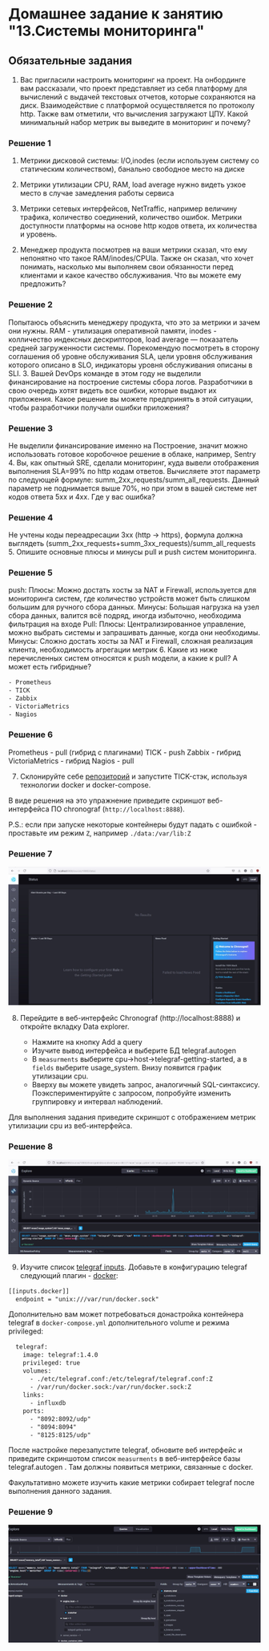 # Домашнее задание к занятию "13.Системы мониторинга"

## Обязательные задания

1. Вас пригласили настроить мониторинг на проект. На онбординге вам рассказали, что проект представляет из себя 
платформу для вычислений с выдачей текстовых отчетов, которые сохраняются на диск. Взаимодействие с платформой 
осуществляется по протоколу http. Также вам отметили, что вычисления загружают ЦПУ. Какой минимальный набор метрик вы
выведите в мониторинг и почему?
### Решение 1
1) Метрики дисковой системы:  I/O,inodes (если используем систему со статическим количеством), банально свободное место на диске
2) Метрики утилизации CPU, RAM, load average нужно видеть узкое место в случае замедления работы сервиса

2) Метрики сетевых интерфейсов, NetTraffic, например величину трафика, количество соединений, количество ошибок.
Метрики доступности платформы на основе http кодов ответа, их количества и уровень.

2. Менеджер продукта посмотрев на ваши метрики сказал, что ему непонятно что такое RAM/inodes/CPUla. Также он сказал, 
что хочет понимать, насколько мы выполняем свои обязанности перед клиентами и какое качество обслуживания. Что вы 
можете ему предложить?
### Решение 2
Попытаюсь объяснить менеджеру продукта, что это за метрики и зачем они нужны. RAM - утилизация оперативной памяти,
inodes - колличество индексных дескрипторов, load average — показатель средней загруженности системы.
Порекомендую посмотреть в сторону соглашения об уровне обслуживания SLA, цели уровня обслуживания которого описано в SLO, индикаторы уровня обслуживания описаны в SLI.
3. Вашей DevOps команде в этом году не выделили финансирование на построение системы сбора логов. Разработчики в свою 
очередь хотят видеть все ошибки, которые выдают их приложения. Какое решение вы можете предпринять в этой ситуации, 
чтобы разработчики получали ошибки приложения?
### Решение 3
Не выделили финансирование именно на Построение, значит можно использовать готовое коробочное решение в облаке, например, Sentry
4. Вы, как опытный SRE, сделали мониторинг, куда вывели отображения выполнения SLA=99% по http кодам ответов. 
Вычисляете этот параметр по следующей формуле: summ_2xx_requests/summ_all_requests. Данный параметр не поднимается выше 
70%, но при этом в вашей системе нет кодов ответа 5xx и 4xx. Где у вас ошибка? 
### Решение 4
Не учтены коды переадресации 3хх (http -> https), формула должна выглядеть (summ_2xx_requests+summ_3xx_requests)/summ_all_requests
5. Опишите основные плюсы и минусы pull и push систем мониторинга.
### Решение 5

push:
Плюсы:
Можно достать хосты за NAT и Firewall, используется для мониторинга систем, где количество устройств может быть слишком большим для ручного сбора данных.
Минусы:
Большая нагрузка на узел сбора данных, валится всё подряд, иногда избыточно, необходима фильтрация на входе
Pull:
Плюсы:
Централизированное управление, можно выбрать системы и запрашивать данные, когда они необходимы.
Минусы:
Сложно достать хосты за NAT и Firewall, сложная реализация клиента, необходимость агрегации метрик
6. Какие из ниже перечисленных систем относятся к push модели, а какие к pull? А может есть гибридные?

    - Prometheus 
    - TICK
    - Zabbix
    - VictoriaMetrics
    - Nagios
### Решение 6
Prometheus - pull (гибрид с плагинами)
TICK - push
Zabbix - гибрид
VictoriaMetrics - гибрид
Nagios - pull

7. Склонируйте себе [репозиторий](https://github.com/influxdata/sandbox/tree/master) и запустите TICK-стэк, 
используя технологии docker и docker-compose.

В виде решения на это упражнение приведите скриншот веб-интерфейса ПО chronograf (`http://localhost:8888`). 

P.S.: если при запуске некоторые контейнеры будут падать с ошибкой - проставьте им режим `Z`, например
`./data:/var/lib:Z`

### Решение 7

![alt text](img/01.jpg)

8. Перейдите в веб-интерфейс Chronograf (http://localhost:8888) и откройте вкладку Data explorer.
        
    - Нажмите на кнопку Add a query
    - Изучите вывод интерфейса и выберите БД telegraf.autogen
    - В `measurments` выберите cpu->host->telegraf-getting-started, а в `fields` выберите usage_system. Внизу появится график утилизации cpu.
    - Вверху вы можете увидеть запрос, аналогичный SQL-синтаксису. Поэкспериментируйте с запросом, попробуйте изменить группировку и интервал наблюдений.

Для выполнения задания приведите скриншот с отображением метрик утилизации cpu из веб-интерфейса.
### Решение 8

![alt text](img/02.jpg)

9. Изучите список [telegraf inputs](https://github.com/influxdata/telegraf/tree/master/plugins/inputs). 
Добавьте в конфигурацию telegraf следующий плагин - [docker](https://github.com/influxdata/telegraf/tree/master/plugins/inputs/docker):
```
[[inputs.docker]]
  endpoint = "unix:///var/run/docker.sock"
```

Дополнительно вам может потребоваться донастройка контейнера telegraf в `docker-compose.yml` дополнительного volume и 
режима privileged:
```
  telegraf:
    image: telegraf:1.4.0
    privileged: true
    volumes:
      - ./etc/telegraf.conf:/etc/telegraf/telegraf.conf:Z
      - /var/run/docker.sock:/var/run/docker.sock:Z
    links:
      - influxdb
    ports:
      - "8092:8092/udp"
      - "8094:8094"
      - "8125:8125/udp"
```

После настройке перезапустите telegraf, обновите веб интерфейс и приведите скриншотом список `measurments` в 
веб-интерфейсе базы telegraf.autogen . Там должны появиться метрики, связанные с docker.

Факультативно можете изучить какие метрики собирает telegraf после выполнения данного задания.

### Решение 9

![alt text](img/03.jpg)